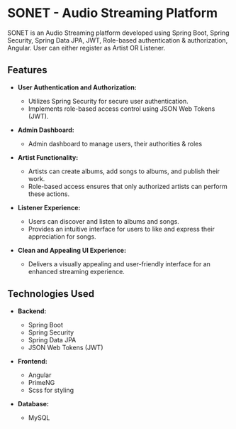 # SONET - Audio Streaming Platform

SONET is an Audio Streaming platform developed using Spring Boot, Spring Security, Spring Data JPA, JWT, Role-based authentication & authorization, Angular. User can either register as Artist OR Listener.

## Features

- **User Authentication and Authorization:**
  - Utilizes Spring Security for secure user authentication.
  - Implements role-based access control using JSON Web Tokens (JWT).

- **Admin Dashboard:**
  - Admin dashboard to manage users, their authorities & roles

- **Artist Functionality:**
  - Artists can create albums, add songs to albums, and publish their work.
  - Role-based access ensures that only authorized artists can perform these actions.

- **Listener Experience:**
  - Users can discover and listen to albums and songs.
  - Provides an intuitive interface for users to like and express their appreciation for songs.

- **Clean and Appealing UI Experience:**
  - Delivers a visually appealing and user-friendly interface for an enhanced streaming experience.

## Technologies Used

- **Backend:**
  - Spring Boot
  - Spring Security
  - Spring Data JPA
  - JSON Web Tokens (JWT)

- **Frontend:**
  - Angular
  - PrimeNG
  - Scss for styling

- **Database:**
  - MySQL
